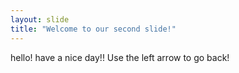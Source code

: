 ```yaml
---
layout: slide
title: "Welcome to our second slide!"
---
```

hello! have a nice day!!
Use the left arrow to go back!
